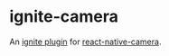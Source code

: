 # ignite-camera

An [ignite plugin](https://github.com/infinitered/ignite) for [react-native-camera](https://github.com/lwansbrough/react-native-camera).


